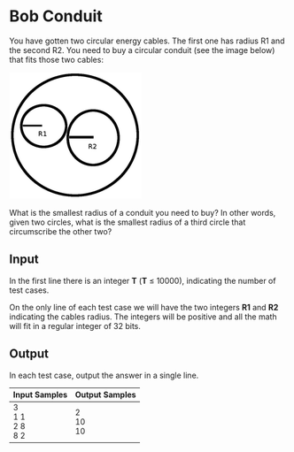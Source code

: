 # Bob Conduit
You have gotten two circular energy cables. The first one has radius R1 and the second R2. You need to buy a circular conduit (see the image below) that fits those two cables:

![Circular Conduit](../../../gallery/images/problems/UOJ_1589.png)

What is the smallest radius of a conduit you need to buy? In other words, given two circles, what is the smallest radius of a third circle that circumscribe the other two?

## Input
In the first line there is an integer **T** (**T** ≤ 10000), indicating the number of test cases.

On the only line of each test case we will have the two integers **R1** and **R2** indicating the cables radius. The integers will be positive and all the math will fit in a regular integer of 32 bits.

## Output
In each test case, output the answer in a single line.

|       Input Samples       |  Output Samples |
|---------------------------|-----------------|
| 3<br> 1 1<br> 2 8<br> 8 2 | 2<br> 10<br> 10 |